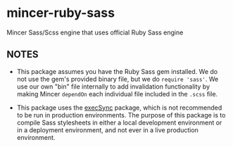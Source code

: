 mincer-ruby-sass
================

Mincer Sass/Scss engine that uses official Ruby Sass engine

NOTES
-----

* This package assumes you have the Ruby Sass gem installed. We do not use the gem's
provided binary file, but we do `require 'sass'`. We use our own "bin" file internally
to add invalidation functionality by making Mincer `dependOn` each individual file
included in the `.scss` file.

* This package uses the [execSync](https://www.npmjs.org/package/execSync) package,
which is not recommended to be run in production environments. The purpose of
this package is to compile Sass stylesheets in either a local development
environment or in a deployment environment, and not ever in a live production
environment.
